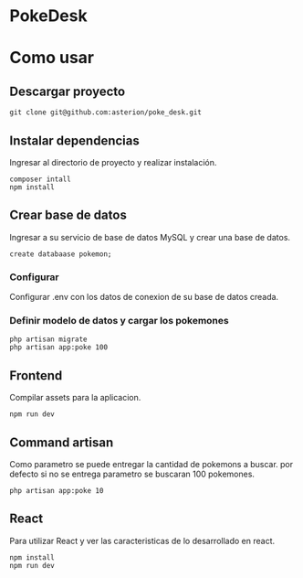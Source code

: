 # PokeDesk

# Como usar

## Descargar proyecto

```
git clone git@github.com:asterion/poke_desk.git
```

## Instalar dependencias

Ingresar al directorio de proyecto y realizar instalación.

```
composer intall
npm install
```

## Crear base de datos

Ingresar a su servicio de base de datos MySQL y crear una base de datos.

```
create databaase pokemon;
```

### Configurar

Configurar .env con los datos de conexion de su base de datos creada.

### Definir modelo de datos y cargar los pokemones

```
php artisan migrate
php artisan app:poke 100
```

## Frontend

Compilar assets para la aplicacion.

```
npm run dev
```

## Command artisan

Como parametro se puede entregar la cantidad de pokemons a buscar.
por defecto si no se entrega parametro se buscaran 100 pokemones.

```
php artisan app:poke 10
```

## React

Para utilizar React y ver las caracteristicas de lo desarrollado en react.

```
npm install
npm run dev
```

